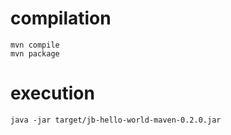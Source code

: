 # compilation
```
mvn compile
mvn package
```

# execution
```
java -jar target/jb-hello-world-maven-0.2.0.jar
```
